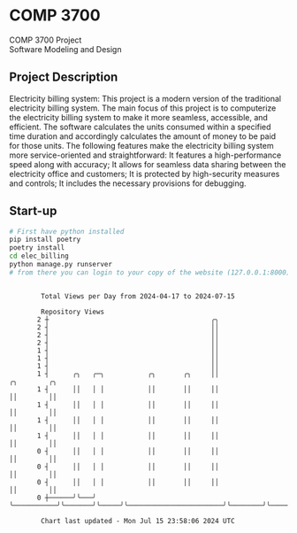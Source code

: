 # COMP 3700
COMP 3700 Project  
Software Modeling and Design
## Project Description
Electricity billing system: This project is a modern version of the traditional electricity billing system. The main focus of this project is to computerize the electricity billing system to make it more seamless, accessible, and efficient. The software calculates the units consumed within a specified time duration and accordingly calculates the amount of money to be paid for those units. The following features make the electricity billing system more service-oriented and straightforward: It features a high-performance speed along with accuracy; It allows for seamless data sharing between the electricity office and customers; It is protected by high-security measures and controls; It includes the necessary provisions for debugging.

## Start-up
```bash
# First have python installed
pip install poetry
poetry install
cd elec_billing
python manage.py runserver
# from there you can login to your copy of the website (127.0.0.1:8000), default creds are admin/admin
```

```

        Total Views per Day from 2024-04-17 to 2024-07-15

        Repository Views
       2 ┼                                         ╭╮
       2 ┤                                         ││
       2 ┤                                         ││
       2 ┤                                         ││
       1 ┤                                         ││
       1 ┤                                         ││
       1 ┤                                         ││
       1 ┤      ╭╮   ╭─╮           ╭╮       ╭╮     ││                        ╭╮        ╭╮
       1 ┤      ││   │ │           ││       ││     ││                        ││        ││
       1 ┤      ││   │ │           ││       ││     ││                        ││        ││
       1 ┤      ││   │ │           ││       ││     ││                        ││        ││
       1 ┤      ││   │ │           ││       ││     ││                        ││        ││
       0 ┤      ││   │ │           ││       ││     ││                        ││        ││
       0 ┤      ││   │ │           ││       ││     ││                        ││        ││
       0 ┤      ││   │ │           ││       ││     ││                        ││        ││
       0 ┼──────╯╰───╯ ╰───────────╯╰───────╯╰─────╯╰────────────────────────╯╰────────╯╰──────────

        Chart last updated - Mon Jul 15 23:58:06 2024 UTC
        
```

